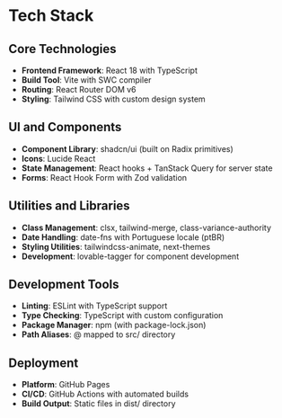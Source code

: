 # Tech Stack

## Core Technologies
- **Frontend Framework**: React 18 with TypeScript
- **Build Tool**: Vite with SWC compiler
- **Routing**: React Router DOM v6
- **Styling**: Tailwind CSS with custom design system

## UI and Components
- **Component Library**: shadcn/ui (built on Radix primitives)
- **Icons**: Lucide React
- **State Management**: React hooks + TanStack Query for server state
- **Forms**: React Hook Form with Zod validation

## Utilities and Libraries
- **Class Management**: clsx, tailwind-merge, class-variance-authority
- **Date Handling**: date-fns with Portuguese locale (ptBR)
- **Styling Utilities**: tailwindcss-animate, next-themes
- **Development**: lovable-tagger for component development

## Development Tools
- **Linting**: ESLint with TypeScript support
- **Type Checking**: TypeScript with custom configuration
- **Package Manager**: npm (with package-lock.json)
- **Path Aliases**: @ mapped to src/ directory

## Deployment
- **Platform**: GitHub Pages
- **CI/CD**: GitHub Actions with automated builds
- **Build Output**: Static files in dist/ directory